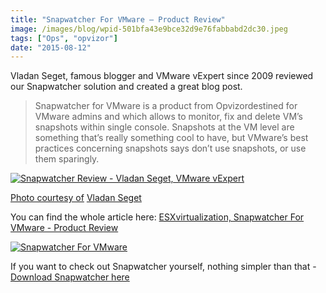 ```yaml
---
title: "Snapwatcher For VMware – Product Review"
image: /images/blog/wpid-501bfa43e9bce32d9e76fabbabd2dc30.jpeg
tags: ["Ops", "opvizor"]
date: "2015-08-12"
---
```


Vladan Seget, famous blogger and VMware vExpert since 2009 reviewed our Snapwatcher solution and created a great blog post.

> Snapwatcher for VMware is a product from Opvizordestined for VMware admins and which allows to monitor, fix and delete VM’s snapshots within single console. Snapshots at the VM level are something that’s really something cool to have, but VMware’s best practices concerning snapshots says don’t use snapshots, or use them sparingly.

[![Snapwatcher Review - Vladan Seget, VMware vExpert](/images/blog/wpid-501bfa43e9bce32d9e76fabbabd2dc30.jpeg)](http://www.vladan.fr/author/vladan/)

[](http://www.vladan.fr/author/vladan/)

[Photo courtesy of](http://www.vladan.fr/author/vladan/) [Vladan Seget](http://www.vladan.fr/author/vladan/)

You can find the whole article here: [ESXvirtualization, Snapwatcher For VMware - Product Review](http://www.vladan.fr/snapwatcher-for-vmware-product-review "ESXvirtualization, Snapwatcher For VMware - Product Review")

[![Snapwatcher For VMware](/images/blog/wpid-snapwatcher_about.jpg)](http://www.vladan.fr/snapwatcher-for-vmware-product-review)

If you want to check out Snapwatcher yourself, nothing simpler than that - [Download Snapwatcher here](http://try.opvizor.com/snapwatcher "Download Snapwatcher here")
